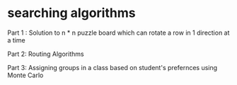 # searching algorithms

Part 1 : Solution to n * n puzzle board which can rotate a row in 1 direction at a time 

Part 2: Routing Algorithms 

Part 3: Assigning groups in a class based on student's prefernces using Monte Carlo
